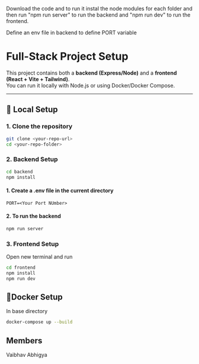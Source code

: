 Download the code and to run it instal the node modules for each folder and then run "npm run server" to run the backend and "npm run dev" to run the frontend.

Define an env file in backend to define PORT variable

# Full-Stack Project Setup

This project contains both a **backend (Express/Node)** and a **frontend (React + Vite + Tailwind)**.  
You can run it locally with Node.js or using Docker/Docker Compose.

---

## 🚀 Local Setup

### 1. Clone the repository

```bash
git clone <your-repo-url>
cd <your-repo-folder>
```

### 2. Backend Setup

```bash
cd backend
npm install
```

#### 1. Create a .env file in the current directory

```env
PORT=<Your Port NUmber>
```

#### 2. To run the backend

```bash
npm run server
```

### 3. Frontend Setup

Open new terminal and run

```bash
cd frontend
npm install
npm run dev
```

## 🐳Docker Setup

In base directory

```bash
docker-compose up --build
```

## Members

Vaibhav
Abhigya
